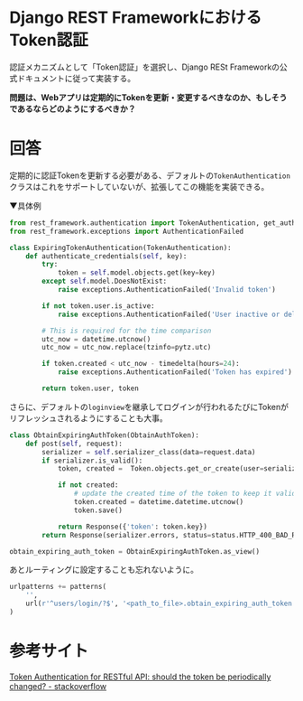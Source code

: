 # Django REST FrameworkにおけるToken認証

認証メカニズムとして「Token認証」を選択し、Django RESt Frameworkの公式ドキュメントに従って実装する。

**問題は、Webアプリは定期的にTokenを更新・変更するべきなのか、もしそうであるならどのようにするべきか？**

# 回答

定期的に認証Tokenを更新する必要がある、デフォルトの`TokenAuthentication`クラスはこれをサポートしていないが、拡張してこの機能を実装できる。

▼具体例

```py
from rest_framework.authentication import TokenAuthentication, get_authorization_header
from rest_framework.exceptions import AuthenticationFailed

class ExpiringTokenAuthentication(TokenAuthentication):
    def authenticate_credentials(self, key):
        try:
            token = self.model.objects.get(key=key)
        except self.model.DoesNotExist:
            raise exceptions.AuthenticationFailed('Invalid token')

        if not token.user.is_active:
            raise exceptions.AuthenticationFailed('User inactive or deleted')

        # This is required for the time comparison
        utc_now = datetime.utcnow()
        utc_now = utc_now.replace(tzinfo=pytz.utc)

        if token.created < utc_now - timedelta(hours=24):
            raise exceptions.AuthenticationFailed('Token has expired')

        return token.user, token
```

さらに、デフォルトの`loginview`を継承してログインが行われるたびにTokenがリフレッシュされるようにすることも大事。

```py
class ObtainExpiringAuthToken(ObtainAuthToken):
    def post(self, request):
        serializer = self.serializer_class(data=request.data)
        if serializer.is_valid():
            token, created =  Token.objects.get_or_create(user=serializer.validated_data['user'])

            if not created:
                # update the created time of the token to keep it valid
                token.created = datetime.datetime.utcnow()
                token.save()

            return Response({'token': token.key})
        return Response(serializer.errors, status=status.HTTP_400_BAD_REQUEST)

obtain_expiring_auth_token = ObtainExpiringAuthToken.as_view()
```

あとルーティングに設定することも忘れないように。

```py
urlpatterns += patterns(
    '',
    url(r'^users/login/?$', '<path_to_file>.obtain_expiring_auth_token'),
)
```

# 参考サイト

[Token Authentication for RESTful API: should the token be periodically changed? - stackoverflow](https://stackoverflow.com/questions/14567586/token-authentication-for-restful-api-should-the-token-be-periodically-changed)